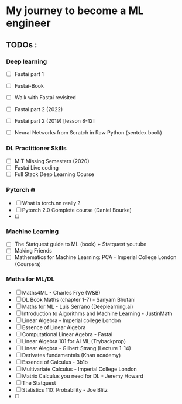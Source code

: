 # My journey to become a ML engineer 


## TODOs :

### Deep learning

  - [ ] Fastai part 1
  - [ ] Fastai-Book
  - [ ] Walk with Fastai revisited
  - [ ] Fastai part 2 (2022)
  - [ ] Fastai part 2 (2019) [lesson 8-12]
  - [ ] Neural Networks from Scratch in Raw Python (sentdex book)

  

### DL Practitioner Skills

  - [ ] MIT Missing Semesters (2020)
  - [ ] Fastai Live coding
  - [ ] Full Stack Deep Learning Course

### Pytorch 🔥
  
  - [ ] What is torch.nn really ? 
  - [ ] Pytorch 2.0 Complete course (Daniel Bourke)
  - [ ] 


### Machine Learning
  - [ ] The Statquest guide to ML (book) + Statquest youtube
  - [ ] Making Friends
  - [ ] Mathematics for Machine Learning: PCA - Imperial College London (Coursera)

### Maths for ML/DL

  - [ ] Maths4ML - Charles Frye (W&B)
  - [ ] DL Book Maths (chapter 1-7) - Sanyam Bhutani
  - [ ] Maths for ML - Luis Serrano (Deeplearning.ai)
  - [ ] Introduction to Algorithms and Machine Learning - JustinMath
  - [ ] Linear Algebra - Imperial college London
  - [ ] Essence of Linear Algebra
  - [ ] Computational Linear Agebra - Fastai
  - [ ] Linear Algebra 101 for AI ML (Trybackprop)
  - [ ] Linear Alegbra - Gilbert Strang (Lecture 1-14)
  - [ ] Derivates fundamentals (Khan academy)
  - [ ] Essence of Calculus - 3b1b
  - [ ] Multivariate Calculus - Imperial College London
  - [ ] Matrix Calculus you need for DL - Jeremy Howard 
  - [ ] The Statquest
  - [ ] Statistics 110: Probability - Joe Blitz
  - [ ] 









